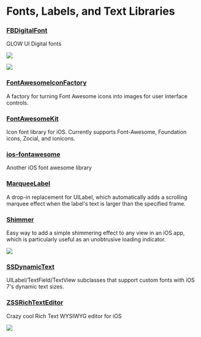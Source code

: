 # Fonts, Labels, and Text Libraries

### [FBDigitalFont](https://github.com/lyokato/FBDigitalFont)
GLOW UI Digital fonts

![](https://camo.githubusercontent.com/ad4d4ebe78474bb9d8d8d1abf9c5a10e8113a102/687474703a2f2f7374617469632e73717561726573706163652e636f6d2f7374617469632f3531633263353339653462303332616164373035306632652f742f3532393430356465653462303036643930363131663831622f313338353433323534333335342f666f6e74735f6970686f6e652e706e673f666f726d61743d37353077)

![](https://camo.githubusercontent.com/03df3ab5e9134b5a19e286ad3b705e5050a7cb74/687474703a2f2f7374617469632e73717561726573706163652e636f6d2f7374617469632f3531633263353339653462303332616164373035306632652f742f3532383063373262653462303565626235386333323537392f313338343137313330383839312f53637265656e73352e706e673f666f726d61743d3135303077)

### [FontAwesomeIconFactory](https://github.com/nschum/FontAwesomeIconFactory)
A factory for turning Font Awesome icons into images for user interface controls.

### [FontAwesomeKit](https://github.com/PrideChung/FontAwesomeKit)
Icon font library for iOS. Currently supports Font-Awesome, Foundation icons, Zocial, and ionicons.

### [ios-fontawesome](https://github.com/alexdrone/ios-fontawesome)
Another iOS font awesome library

### [MarqueeLabel](https://github.com/cbpowell/MarqueeLabel)
A drop-in replacement for UILabel, which automatically adds a scrolling marquee effect when the label's text is larger than the specified frame.

### [Shimmer](https://github.com/facebook/Shimmer)
Easy way to add a simple shimmering effect to any view in an iOS app, which is particularly useful as an unobtrusive loading indicator.

![](https://raw.githubusercontent.com/facebook/Shimmer/master/shimmer.gif)

### [SSDynamicText](https://github.com/splinesoft/SSDynamicText)
UILabel/TextField/TextView subclasses that support custom fonts with iOS 7's dynamic text sizes.

### [ZSSRichTextEditor](https://github.com/nnhubbard/ZSSRichTextEditor)

Crazy cool Rich Text WYSIWYG editor for iOS

![](https://camo.githubusercontent.com/2bcf02776f39cae560c57793adbd5eaf4fff9223/687474703a2f2f662e636c2e6c792f6974656d732f304c3363304e337531343251325330763159306f2f64656d6f312e676966)
